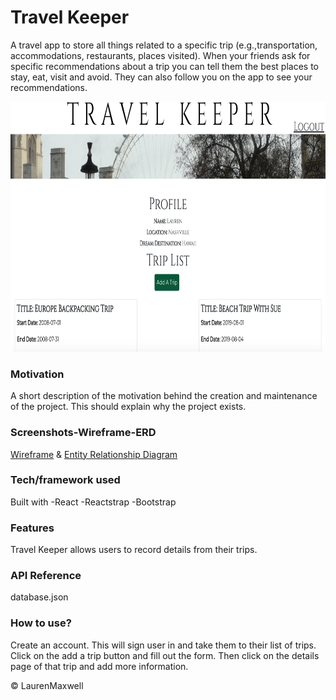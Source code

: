 # Travel Keeper
 A travel app to store all things related to a specific trip (e.g.,transportation, accommodations, restaurants, places visited). When your friends ask for specific recommendations about a trip you can tell them the best places to stay, eat, visit and avoid. They can also follow you on the app to see your recommendations.

<img src="https://github.com/laurenelizamax/Travel-Keeper/blob/master/travelkeeper.png" alt="travel keeper" width="600" height="400">


### Motivation
A short description of the motivation behind the creation and maintenance of the project. This should explain why the project exists.

### Screenshots-Wireframe-ERD
[Wireframe](https://github.com/laurenelizamax/Travel-Keeper/blob/master/travel-wireframe.jpg) & 
[Entity Relationship Diagram](https://github.com/laurenelizamax/Travel-Keeper/blob/master/Travel%20Keeper%20ERD.png)

### Tech/framework used
Built with
       -React
       -Reactstrap
       -Bootstrap

### Features
Travel Keeper allows users to record details from their trips.

<!-- ### Installation
Provide step by step series of examples and explanations about how to get a development env running. -->

### API Reference
database.json

### How to use?
Create an account. This will sign user in and take them to their list of trips. Click on the add a trip button and fill out the form. Then click on the details page of that trip and add more information.


 © LaurenMaxwell
